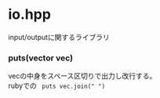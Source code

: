 # io.hpp
input/outputに関するライブラリ

### puts(vector vec)
vecの中身をスペース区切りで出力し改行する。  
rubyでの
` puts vec.join(" ")`
